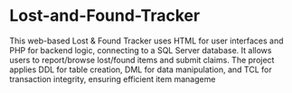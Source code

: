 # Lost-and-Found-Tracker
This web-based Lost &amp; Found Tracker uses HTML for user interfaces and PHP for backend logic, connecting to a SQL Server database. It allows users to report/browse lost/found items and submit claims. The project applies DDL for table creation, DML for data manipulation, and TCL for transaction integrity, ensuring efficient item manageme

